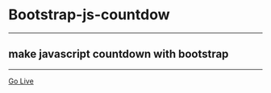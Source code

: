 # Bootstrap-js-countdow
---
## make javascript countdown with bootstrap
---
<a href="https://classy-dasik-f374d8.netlify.app">Go Live</a>